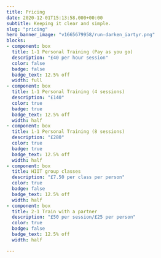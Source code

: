 ```yaml
---
title: Pricing
date: 2020-12-01T15:13:58.000+00:00
subtitle: Keeping it clear and simple.
slug: "pricing"
hero_banner_image: "v1665679958/run-darken_iartyr.png"
blocks:
- component: box
  title: 1-1 Personal Training (Pay as you go)
  description: "£40 per hour session"
  color: false
  badge: false
  badge_text: 12.5% off
  width: full
- component: box
  title: 1-1 Personal Training (4 sessions)
  description: "£140"
  color: true
  badge: true
  badge_text: 12.5% off
  width: half
- component: box
  title: 1-1 Personal Training (8 sessions)
  description: "£280"
  color: true
  badge: true
  badge_text: 12.5% off
  width: half
- component: box
  title: HIIT group classes
  description: "£7.50 per class per person"
  color: true
  badge: false
  badge_text: 12.5% off
  width: half
- component: box
  title: 2-1 Train with a partner
  description: "£50 per session/£25 per person"
  color: true
  badge: false
  badge_text: 12.5% off
  width: half

---
```

